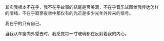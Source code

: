 其实我根本不在乎，我不在乎故事的结尾是否美满，不在乎音乐试图给我传达怎样的情绪，不在乎寂寥夜空中那仅有的光芒是多少光年外传来的信号。

我在乎的只有自己。

当我从车窗向外望去时，我感觉每一寸玻璃都在反射着我的内心。




